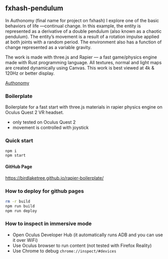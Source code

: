 ## fxhash-pendulum

In Authonomy (final name for project on fxhash) I explore one of the basic behaviors of life —continual change. In this example, the entity is represented as a derivative of a double pendulum (also known as a chaotic pendulum). The entity’s movement is a result of a rotation impulse applied at both joints with a random period. The environment also has a function of change represented as a variable gravity.

The work is made with three.js and Rapier — a fast game/physics engine made with Rust programming language. All textures, normal and light maps are created dynamically using Canvas. This work is best viewed at 4k & 120Hz or better display.

[Authonomy](https://vedrankolac.github.io/fxhash-pendulum/)



### Boilerplate
Boilerplate for a fast start with three.js materials in rapier physics engine on Oculus Quest 2 VR headset.
- only tested on Oculus Quest 2
- movement is controlled with joystick

### Quick start
```
npm i
npm start
````

#### GitHub Page
https://birdlaketree.github.io/rapier-boilerplate/

### How to deploy for github pages
```bash
rm -r build
npm run build
npm run deploy
```

### How to inspect in immersive mode
- Open Oculus Developer Hub (it automatically runs ADB and you can use it over WiFi)
- Use Oculus browser to run content (not tested with Firefox Reality)
- Use Chrome to debug `chrome://inspect/#devices`
